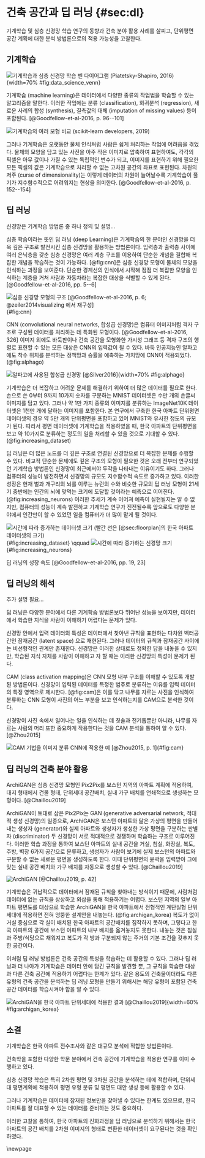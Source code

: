 # 건축 공간과 딥 러닝 {#sec:dl}

기계학습 및 심층 신경망 학습 연구의 동향과 건축 분야 활용 사례를 살피고,
단위평면 공간 계획에 대한 분석 방법론으로의 적용 가능성을 고찰한다.

## 기계학습

![기계학습과 심층 신경망 학습 벤 다이어그램 (Piatetsky-Shapiro, 2016)](data_science_venn.jpg){width=70% #fig:data_science_venn}

<!-- https://www.kdnuggets.com/2016/03/data-science-puzzle-explained.html -->

기계학습 (machine learning)은 데이터에서 다양한 종류의 작업법을 학습할 수 있는 알고리즘을 말한다.
이러한 작업에는
분류 (classification), 회귀분석 (regression),
새로운 사례의 합성 (synthesis), 결측값의 대체 (imputation of missing values)
등이 포함된다. [@Goodfellow-et-al-2016, p. 96--101]

![기계학습의 여러 모형 비교 (scikit-learn developers, 2019)](classifier_comparison.png)

<!-- © 2007 - 2019, scikit-learn developers (BSD License).
https://scikit-learn.org/stable/auto_examples/classification/plot_classifier_comparison.html -->

그러나 기계학습은 오랫동안 물체 인식처럼 사람은 쉽게 처리하는 작업에 어려움을 겪었다.
물체의 모양을 담고 있는 사진을 아주 작은 이미지로 압축하여 표현하여도,
각각의 픽셀은 아무 값이나 가질 수 있는 독립적인 변수가 되고,
이미지를 표현하기 위해 필요한 모든 픽셀의 값은
기계학습으로 처리할 수 없는 고차원 공간의 좌표로 표현된다.
차원의 저주 (curse of dimensionality)는
이렇게 데이터의 차원이 늘어날수록 기계학습이 풀기가 지수함수적으로 어려워지는 현상을 의미한다.
[@Goodfellow-et-al-2016, p. 152--154]

## 딥 러닝

신경망은 기계학습 방법론 중 하나
정의 및 설명...

심층 학습이라는 뜻인 딥 러닝 (deep Learning)은
기계학습의 한 분야인 신경망을 더욱 깊은 구조로 발전시킨 심층 신경망을 활용하는 방법론이다.
입력층과 출력층 사이에 여러 은닉층을 갖춘 심층 신경망은
여러 계층 구조를 이용하여 단순한 개념을 결합해 복잡한 개념을 학습하는 것이 가능하다.
[@fig:cnn]은 심층 신경망 모형이 물체의 모양을 인식하는 과정을 보여준다.
단순한 경계선의 인식에서 시작해
점점 더 복잡한 모양을 인식하는 계층을 거쳐
사람과 자동차라는 복잡한 대상을 식별할 수 있게 된다. [@Goodfellow-et-al-2016, pp. 5--6]

![심층 신경망 모형의 구조 [@Goodfellow-et-al-2016, p. 6; @zeiler2014visualizing 에서 재구성]](deeplearning.png){#fig:cnn}

CNN (convolutional neural networks, 합성곱 신경망)은
컴퓨터 이미지처럼 격자 구조로 구성된 데이터를 처리하는 데 특화된 모형이다.
[@Goodfellow-et-al-2016, 326]
이미지 외에도 바둑판이나 건축 공간을 모형화한 가시성 그래프 등
격자 구조의 행렬로 표현할 수 있는 모든 대상은 CNN의 입력값이 될 수 있다.
바둑 인공지능인 알파고에도
착수 위치를 분석하는 정책망과 승률을 예측하는 가치망에 CNN이 적용되었다.
(@fig:alphago)

![알파고에 사용된 합성곱 신경망 [@Silver2016]](alphago.png){width=70% #fig:alphago}

기계학습은 더 복잡하고 어려운 문제를 해결하기 위하여 더 많은 데이터를 필요로 한다.
손으로 쓴 0부터 9까지 10가지 숫자를 구분하는 MNIST 데이터셋은 수만 개의 손글씨 이미지를 담고 있다.
그러나 약 1만 가지 종류의 이미지를 분류하는 ImageNet10K 데이터셋은 1천만 개에 달하는 이미지를 포함한다.
본 연구에서 구축한 한국 아파트 단위평면 데이터셋의 경우
약 5만 개의 단위평면을 포함하고 있어 MNIST와 유사한 정도의 규모가 된다.
따라서 평면 데이터셋에 기계학습을 적용하였을 때,
한국 아파트의 단위평면을 보고 약 10가지로 분류하는 정도의 일을 처리할 수 있을 것으로 기대할 수 있다.
(@fig:increasing_dataset)

딥 러닝은 더 많은 노드를 더 깊은 구조로 연결된 신경망으로 더 복잡한 문제를 수행할 수 있다.
비교적 단순한 문제에도 깊은 구조의 모형이 필요한 것은
오래 전부터 연구되었던 기계학습 방법론인 신경망이 최근에서야 두각을 나타내는 이유이기도 하다.
그러나 컴퓨터의 성능이 발전하면서 신경망의 규모도 지수함수적 속도로 증가하고 있다.
이러한 성장은
현재 벌과 개구리의 뇌를 이루는 뉴런의 수와 비슷한 규모의 딥 러닝 모형이
21세기 중반에는 인간의 뇌에 맞먹는 크기에 도달할 것이라는 예측으로 이어진다.
(@fig:increasing_neurons)
이러한 추세가 계속 이어져 예측이 실현될지는 알 수 없지만,
컴퓨터의 성능이 계속 발전하고 기계학습 연구가 진전될수록
앞으로도 다양한 분야에서 인간만이 할 수 있었던 일을 컴퓨터가 더 많이 맡게 될 것이다.

<div id="fig:">

![시간에 따라 증가하는 데이터셋 크기 (빨간 선은 [@sec:floorplan]의 한국 아파트 데이터셋의 크기)](increasing_dataset.png){#fig:increasing_dataset} \qquad
![시간에 따라 증가하는 신경망 크기](increasing_neurons.png){#fig:increasing_neurons}

딥 러닝의 성장 속도 [@Goodfellow-et-al-2016, pp. 19, 23]
</div>

## 딥 러닝의 해석

추가 설명 필요...

딥 러닝은 다양한 분야에서 다른 기계학습 방법론보다
뛰어난 성능을 보이지만, 데이터에서 학습한 지식을
사람이 이해하기 어렵다는 문제가 있다.

신경망 안에서 입력
데이터의 특성은 데이터에서 찾아낸 규칙을 표현하는
다차원 벡터공간인 잠재공간 (latent space) 으로 재현된다.
그러나 데이터의 규칙과 잠재공간 사이에는 비선형적인
관계만 존재한다. 신경망은 이러한 상태로도 정확한 답을
내놓을 수 있지만, 학습된 지식 자체를 사람이 이해하고
자 할 때는 이러한 신경망의 특성이 문제가 된다.

CAM (class activation mapping)은 CNN 모형 내부
구조를 이해할 수 있도록 개발된 방법론이다.
신경망이 입력된 데이터를 특정한 범주로 분류하는 이유를
입력 데이터의 특정 영역으로 제시한다. [@fig:cam]은 이를
닦고 나무를 자르는 사진을 인식하여 분류하는 CNN 모형이
사진의 어느 부분을 보고 인식하는지를 CAM으로 분석한 것이다.

신경망이 사진 속에서 일어나는 일을 인식하는 데 칫솔과 전기톱뿐만 아니라,
나무를 자르는 사람의 머리 또한 중요하게 작용한다는 것을
CAM 분석을 통하여 알 수 있다.
[@Zhou2015]

![CAM 기법을 이미지 분류 CNN에 적용한 예 [@Zhou2015, p. 1]](cam_zhou.png){#fig:cam}

## 딥 러닝의 건축 분야 활용

ArchiGAN은 심층 신경망 모형인 Pix2Pix를 보스턴 지역의 아파트 계획에 적용하여,
대지 형태에서 건물 형태, 단위세대 공간배치, 실내 가구 배치를
연쇄적으로 생성하는 모형이다. [@Chaillou2019]

ArchiGAN이 토대로 삼은 Pix2Pix는
GAN (generative adversarial network, 적대적 생성 신경망)의 일종으로,
ArchiGAN은
보스턴 아파트와 닮은 가상의 평면을 만들어내는 생성자 (generator)와
실제 아파트와 생성자가 생성한 가상 평면을 구분하는 판별자 (discriminator)
두 신경망이 서로 적대적으로 경쟁하며 학습하는 구조로 이루어진다.
이러한 학습 과정을 통하여
보스턴 아파트의 실내 공간을
거실, 침실, 화장실, 복도, 주방, 벽장 6가지 공간으로 분류하고,
생성자가 사람이 보기에 실제 보스턴의 아파트와 구분할 수 없는 새로운 평면을 생성하도록 한다.
이때 단위평면의 윤곽을 입력받아 그에 맞는 실내 공간 배치와 가구 배치를 자동으로 생성할 수 있다.
[@Chaillou2019]

![ArchiGAN [@Chaillou2019, p. 42]](archigan.png)

기계학습은 귀납적으로 데이터에서 잠재된 규칙을 찾아내는 방식이기 때문에,
사람처럼 데이터에 없는 규칙을 상상하고 외삽을 통해 적용하기는 어렵다.
보스턴 지역의 일부 아파트 평면도를 대상으로 학습한 ArchiGAN을
한국 아파트에서 전형적인 계단실형 단위세대에 적용하면
전혀 엉뚱한 설계안을 내놓는다. (@fig:archigan_korea)
복도가 없이 거실 중심으로 각 실이 배치된 한국 아파트의 공간배치를 짐작하지 못하며,
그렇다고 한국 아파트의 공간에 보스턴 아파트의 내부 배치를 옮겨놓지도 못한다.
내놓는 것은 침실과 주방/식당으로 채워지고 복도가 각 방과 구분되지 않는
주거의 기본 조건을 갖추지 못한 공간이다.

이처럼 딥 러닝 방법론은 건축 공간의 특성을 학습하는 데 활용할 수 있다.
그러나 딥 러닝과 더 나아가 기계학습은 데이터 안에 담긴 규칙을 발견할 뿐,
그 규칙을 학습한 대상과 다른 건축 공간에 적용하기 어렵다는 한계가 있다.
같은 용도의 건축물이더라도 다른 유형의 건축 공간을 분석하는 딥 러닝 모형을 만들기 위해서는
해당 유형이 포함된 건축 공간 데이터를 학습시켜야 함을 알 수 있다.

![ArchiGAN을 한국 아파트 단위세대에 적용한 결과 [@Chaillou2019]](archigan_korea.png){width=60% #fig:archigan_korea}

## 소결

기계학습은 한국 아파트 전수조사와 같은 대규모 분석에 적합한 방법론이다.

건축학을 포함한 다양한 학문 분야에서 건축 공간에 기계학습을 적용한 연구를 이미 수행하고 있다.

심층 신경망 학습은 특히 2차원 평면 및 3차원 공간을 분석하는 데에 적합하며,
단위세대 평면계획에 적용하여 평면 유형 분류 및 평면도 대안 생성 등에 활용할 수 있다.

그러나 기계학습은 데이터에 잠재된 정보만을 찾아낼 수 있다는 한계도 있으므로,
한국 아파트를 잘 대표할 수 있는 데이터를 준비하는 것도 중요하다.

이러한 고찰을 통하여,
한국 아파트의 진화과정을 딥 러닝으로 분석하기 위해서는
한국 아파트의 공간 배치를 2차원 이미지의 형태로 변환한 데이터셋이
요구된다는 것을 확인하였다.

\newpage
